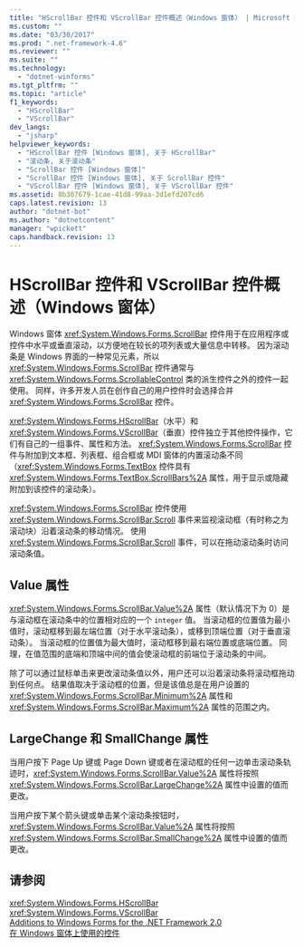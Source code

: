 ```yaml
---
title: "HScrollBar 控件和 VScrollBar 控件概述（Windows 窗体） | Microsoft Docs"
ms.custom: ""
ms.date: "03/30/2017"
ms.prod: ".net-framework-4.6"
ms.reviewer: ""
ms.suite: ""
ms.technology: 
  - "dotnet-winforms"
ms.tgt_pltfrm: ""
ms.topic: "article"
f1_keywords: 
  - "HScrollBar"
  - "VScrollBar"
dev_langs: 
  - "jsharp"
helpviewer_keywords: 
  - "HScrollBar 控件 [Windows 窗体], 关于 HScrollBar"
  - "滚动条, 关于滚动条"
  - "ScrollBar 控件 [Windows 窗体]"
  - "ScrollBar 控件 [Windows 窗体], 关于 ScrollBar 控件"
  - "VScrollBar 控件 [Windows 窗体], 关于 VScrollBar 控件"
ms.assetid: 8b307679-1cae-41d8-99aa-3d1efd207cd6
caps.latest.revision: 13
author: "dotnet-bot"
ms.author: "dotnetcontent"
manager: "wpickett"
caps.handback.revision: 13
---
```

# HScrollBar 控件和 VScrollBar 控件概述（Windows 窗体）
Windows 窗体 <xref:System.Windows.Forms.ScrollBar> 控件用于在应用程序或控件中水平或垂直滚动，以方便地在较长的项列表或大量信息中转移。  因为滚动条是 Windows 界面的一种常见元素，所以 <xref:System.Windows.Forms.ScrollBar> 控件通常与 <xref:System.Windows.Forms.ScrollableControl> 类的派生控件之外的控件一起使用。  同样，许多开发人员在创作自己的用户控件时会选择合并 <xref:System.Windows.Forms.ScrollBar> 控件。  
  
 <xref:System.Windows.Forms.HScrollBar>（水平）和 <xref:System.Windows.Forms.VScrollBar>（垂直）控件独立于其他控件操作，它们有自己的一组事件、属性和方法。  <xref:System.Windows.Forms.ScrollBar> 控件与附加到文本框、列表框、组合框或 MDI 窗体的内置滚动条不同（<xref:System.Windows.Forms.TextBox> 控件具有 <xref:System.Windows.Forms.TextBox.ScrollBars%2A> 属性，用于显示或隐藏附加到该控件的滚动条）。  
  
 <xref:System.Windows.Forms.ScrollBar> 控件使用 <xref:System.Windows.Forms.ScrollBar.Scroll> 事件来监视滚动框（有时称之为滚动块）沿着滚动条的移动情况。  使用 <xref:System.Windows.Forms.ScrollBar.Scroll> 事件，可以在拖动滚动条时访问滚动条值。  
  
## Value 属性  
 <xref:System.Windows.Forms.ScrollBar.Value%2A> 属性（默认情况下为 0）是与滚动框在滚动条中的位置相对应的一个 `integer` 值。  当滚动框的位置值为最小值时，滚动框移到最左端位置（对于水平滚动条），或移到顶端位置（对于垂直滚动条）。  当滚动框的位置值为最大值时，滚动框移到最右端位置或底端位置。  同理，在值范围的底端和顶端中间的值会使滚动框的前端位于滚动条的中间。  
  
 除了可以通过鼠标单击来更改滚动条值以外，用户还可以沿着滚动条将滚动框拖动到任何点。  结果值取决于滚动框的位置，但是该值总是在用户设置的 <xref:System.Windows.Forms.ScrollBar.Minimum%2A> 属性和 <xref:System.Windows.Forms.ScrollBar.Maximum%2A> 属性的范围之内。  
  
## LargeChange 和 SmallChange 属性  
 当用户按下 Page Up 键或 Page Down 键或者在滚动框的任何一边单击滚动条轨迹时，<xref:System.Windows.Forms.ScrollBar.Value%2A> 属性将按照 <xref:System.Windows.Forms.ScrollBar.LargeChange%2A> 属性中设置的值而更改。  
  
 当用户按下某个箭头键或单击某个滚动条按钮时，<xref:System.Windows.Forms.ScrollBar.Value%2A> 属性将按照 <xref:System.Windows.Forms.ScrollBar.SmallChange%2A> 属性中设置的值而更改。  
  
## 请参阅  
 <xref:System.Windows.Forms.HScrollBar>   
 <xref:System.Windows.Forms.VScrollBar>   
 [Additions to Windows Forms for the .NET Framework 2.0](http://msdn.microsoft.com/zh-cn/c61a923d-3d6a-4c8c-820c-e94c83f3f9a8)   
 [在 Windows 窗体上使用的控件](../../../../docs/framework/winforms/controls/controls-to-use-on-windows-forms.md)